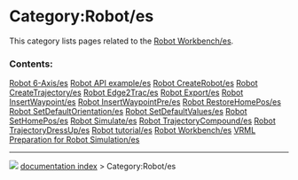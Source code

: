 # Category:Robot/es
This category lists pages related to the [Robot Workbench/es](Robot_Workbench/es.md).

### Contents:

    
  [Robot 6-Axis/es](Robot_6-Axis/es.md)                                 [Robot API example/es](Robot_API_example/es.md)                 [Robot CreateRobot/es](Robot_CreateRobot/es.md)
  [Robot CreateTrajectory/es](Robot_CreateTrajectory/es.md)             [Robot Edge2Trac/es](Robot_Edge2Trac/es.md)                     [Robot Export/es](Robot_Export/es.md)
  [Robot InsertWaypoint/es](Robot_InsertWaypoint/es.md)                 [Robot InsertWaypointPre/es](Robot_InsertWaypointPre/es.md)     [Robot RestoreHomePos/es](Robot_RestoreHomePos/es.md)
  [Robot SetDefaultOrientation/es](Robot_SetDefaultOrientation/es.md)   [Robot SetDefaultValues/es](Robot_SetDefaultValues/es.md)       [Robot SetHomePos/es](Robot_SetHomePos/es.md)
  [Robot Simulate/es](Robot_Simulate/es.md)                             [Robot TrajectoryCompound/es](Robot_TrajectoryCompound/es.md)   [Robot TrajectoryDressUp/es](Robot_TrajectoryDressUp/es.md)
  [Robot tutorial/es](Robot_tutorial/es.md)                             [Robot Workbench/es](Robot_Workbench/es.md)                     [VRML Preparation for Robot Simulation/es](VRML_Preparation_for_Robot_Simulation/es.md)



---
![](images/Right_arrow.png) [documentation index](../README.md) > Category:Robot/es
